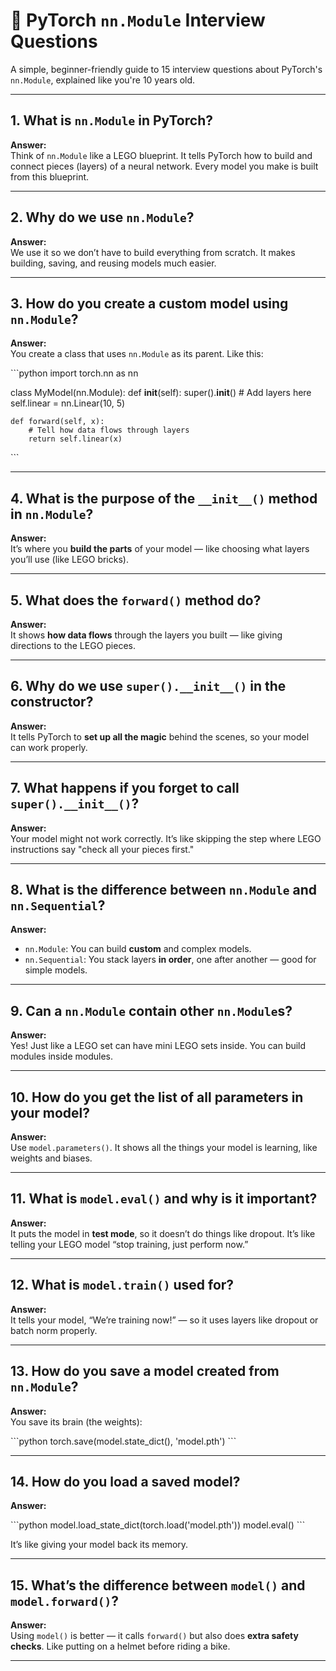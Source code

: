 # 🧠 PyTorch `nn.Module` Interview Questions

A simple, beginner-friendly guide to 15 interview questions about PyTorch's `nn.Module`, explained like you're 10 years old.

---

## 1. What is `nn.Module` in PyTorch?

**Answer:**  
Think of `nn.Module` like a LEGO blueprint. It tells PyTorch how to build and connect pieces (layers) of a neural network. Every model you make is built from this blueprint.

---

## 2. Why do we use `nn.Module`?

**Answer:**  
We use it so we don’t have to build everything from scratch. It makes building, saving, and reusing models much easier.

---

## 3. How do you create a custom model using `nn.Module`?

**Answer:**  
You create a class that uses `nn.Module` as its parent. Like this:

\`\`\`python
import torch.nn as nn

class MyModel(nn.Module):
    def __init__(self):
        super().__init__()
        # Add layers here
        self.linear = nn.Linear(10, 5)

    def forward(self, x):
        # Tell how data flows through layers
        return self.linear(x)
\`\`\`

---

## 4. What is the purpose of the `__init__()` method in `nn.Module`?

**Answer:**  
It’s where you **build the parts** of your model — like choosing what layers you’ll use (like LEGO bricks).

---

## 5. What does the `forward()` method do?

**Answer:**  
It shows **how data flows** through the layers you built — like giving directions to the LEGO pieces.

---

## 6. Why do we use `super().__init__()` in the constructor?

**Answer:**  
It tells PyTorch to **set up all the magic** behind the scenes, so your model can work properly.

---

## 7. What happens if you forget to call `super().__init__()`?

**Answer:**  
Your model might not work correctly. It’s like skipping the step where LEGO instructions say "check all your pieces first."

---

## 8. What is the difference between `nn.Module` and `nn.Sequential`?

**Answer:**  
- `nn.Module`: You can build **custom** and complex models.  
- `nn.Sequential`: You stack layers **in order**, one after another — good for simple models.

---

## 9. Can a `nn.Module` contain other `nn.Module`s?

**Answer:**  
Yes! Just like a LEGO set can have mini LEGO sets inside. You can build modules inside modules.

---

## 10. How do you get the list of all parameters in your model?

**Answer:**  
Use `model.parameters()`. It shows all the things your model is learning, like weights and biases.

---

## 11. What is `model.eval()` and why is it important?

**Answer:**  
It puts the model in **test mode**, so it doesn’t do things like dropout. It’s like telling your LEGO model “stop training, just perform now.”

---

## 12. What is `model.train()` used for?

**Answer:**  
It tells your model, “We’re training now!” — so it uses layers like dropout or batch norm properly.

---

## 13. How do you save a model created from `nn.Module`?

**Answer:**  
You save its brain (the weights):

\`\`\`python
torch.save(model.state_dict(), 'model.pth')
\`\`\`

---

## 14. How do you load a saved model?

**Answer:**

\`\`\`python
model.load_state_dict(torch.load('model.pth'))
model.eval()
\`\`\`

It’s like giving your model back its memory.

---

## 15. What’s the difference between `model()` and `model.forward()`?

**Answer:**  
Using `model()` is better — it calls `forward()` but also does **extra safety checks**. Like putting on a helmet before riding a bike.

---
